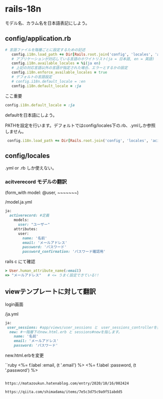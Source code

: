 # rails-18n
モデル名、カラム名を日本語表記にしよう。

## config/application.rb

```ruby
# 言語ファイルを階層ごとに設定するための記述
   config.i18n.load_path += Dir[Rails.root.join('config', 'locales', 'acitverecord', '**', '*.{rb,yml}').to_s]
   # アプリケーションが対応している言語のホワイトリスト(ja = 日本語, en = 英語)
   config.i18n.available_locales = %i(ja en)
   # 上記の対応言語以外の言語が指定された場合、エラーとするかの設定
   config.i18n.enforce_available_locales = true
   # デフォルトの言語設定
   # config.i18n.default_locale = :en
   config.i18n.default_locale = :ja
```
ここ重要
```ruby
config.i18n.default_locale = :ja
```
defaultを日本語にしよう。

PATHを設定を行います。デフォルトではconfig/locales下の.rb、.ymlしか参照しません。
```ruby
 config.i18n.load_path += Dir[Rails.root.join('config', 'locales', 'acitverecord', '**', '*.{rb,yml}').to_s]
```
## config/locales
.yml or .rb しか使えない。

### acitverecord モデルの翻訳
(form_with model: @user, ~~~~~~~)

/model.ja.yml

```ruby
ja:
  activerecord: #定義
    models:
      user: "ユーザー"
    attributes:
      user:
        name: '名前'
        email: 'メールアドレス'
        password: 'パスワード'
        password_confirmation: 'パスワード確認用'
```
rails c にて確認
```ruby
> User.human_attribute_name(:email)
=> "メールアドレス"   # <= うまく設定できている!!
```

## viewテンプレートに対して翻訳

login画面

/ja.yml
```ruby
ja:
 user_sessions: #app/views/user_sessions と　user_sessions_controllerを指します
  new: #一階層下のnew.html.erb と sessions#newを指します。
    name: '名前'
    email: 'メールアドレス'
    password: 'パスワード'

```

new.html.erbを変更

``ruby
<%= f.label :email, (t '.email') %>
<%= f.label :password, (t '.password') %>
```

https://matazoukun.hatenablog.com/entry/2020/10/16/002424

https://qiita.com/shimadama/items/7e5c3d75c9a9f51abdd5
